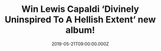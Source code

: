 ---
campaign-uuid: "c-df3fa712-ca23-42b4-a71b-538c1864dc18"
type: "Competition"
category: "Music"
date: "2019-05-21T09:00:00.000Z"
end-date: "2019-06-21T23:59:00.000Z"
disable-form: false
is_promoted: false
has_entry_page: true
title: "Win Lewis Capaldi ‘Divinely Uninspired To A Hellish Extent’ new album!"
competition-description: "<p>2018 was a truly remarkable year for budding Scottish\
  \ artist Lewis Capaldi. 2019 looks set to catapult him into the stratosphere with\
  \ the announce of his long-anticipated debut album ‘Divinely Uninspired To A Hellish\
  \ Extent’</p>\n<p>Want it? Click below for a chance to win!</p>\n"
hero-header: "Win Lewis Capaldi ‘Divinely Uninspired To A Hellish Extent’ new album!"
terms-confirmation: "N/A"
banner-img: "https://assets.expresslyapp.com/asset-2f821689-4ce0-4b59-8975-ff542ce7cfac.jpg"
logo-left-href: "aaa.nme.com"
logo-left-image: "https://assets.expresslyapp.com/asset-1743b79a-3df7-46df-b1c7-4a53edf3c476.jpg"
logo-left-title: "NME AAA"
bg-image-hero: "https://assets.expresslyapp.com/asset-ea0b8f54-20d1-48f9-bb95-860bacc76620.png"
bg-image-first: "https://assets.expresslyapp.com/asset-b30add56-fecc-4924-b8a0-276413f5ddd1.jpg"
section1-content: "<p>Going from years of playing in local pubs around Scotland to\
  \ selling 75,000 headline show tickets on 3 sold out back-to-back headline tours\
  \ and being handpicked to support Sam Smith, Bastille, Rag’n’ Bone Man & Niall Horan.</p>\n\
  <p>2019 looks set to catapult him into the stratosphere with the announce of his\
  \ long-anticipated debut album ‘Divinely Uninspired To A Hellish Extent’ following\
  \ Someone You Loved becoming his first ever top 10 single, and Grace and Bruises\
  \ also in the Top 100 UK Singles Chart. He has won over swarms of fans with his\
  \ trademark down-to-earth sense of humour juxtaposed with his sincere, heartwrenching\
  \ vocal.</p>\n<p>Enter the form below for a chance to win Lewis brand new album\
  \ now!</p>\n"
entry-title: "Win Lewis Capaldi ‘Divinely Uninspired To A Hellish Extent’ new album!"
entry-content: "<p>Enter the draw to win ewis Capaldi ‘Divinely Uninspired To A Hellish\
  \ Extent’ new album by completing the form below before 23:59 on the 21st of June\
  \  2019.</p>\n"
has-winner: true
winner-title: "CONGRATULATIONS to Isobel G. who won Lewis Capaldi cd!"
winner-banner: "https://assets.expresslyapp.com/asset-6df5c74c-06d2-490c-9130-8afcd4f4a1e6.jpg"
prize-description: "Lewis Capaldi ‘Divinely Uninspired To A Hellish Extent’ new album."
special-conditions: "Multiple entries are allowed up to one every day.\r\nThis competition\
  \ is also available on: http://club.expressly.io/competitons/lewis-capaldi-new-album"
country-restrictions:
- "GB"
---